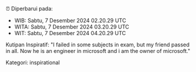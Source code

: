 ⏰ Diperbarui pada:
- WIB: Sabtu, 7 Desember 2024 02.20.29 UTC
- WITA: Sabtu, 7 Desember 2024 03.20.29 UTC
- WIT: Sabtu, 7 Desember 2024 04.20.29 UTC

Kutipan Inspiratif:
"I failed in some subjects in exam, but my friend passed in all. Now he is an engineer in microsoft and i am the owner of microsoft."


Kategori: inspirational

